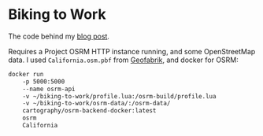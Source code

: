 # Biking to Work

The code behind my [blog post](https://www.andrewnisbet.nz/blog/bike-radius). 

Requires a Project OSRM HTTP instance running, and some OpenStreetMap data. I used `California.osm.pbf` from [Geofabrik](http://download.geofabrik.de/north-america.html), and docker for OSRM:
```bash
docker run 
	-p 5000:5000
	--name osrm-api
	-v ~/biking-to-work/profile.lua:/osrm-build/profile.lua
	-v ~/biking-to-work/osrm-data/:/osrm-data/
	cartography/osrm-backend-docker:latest
	osrm
	California
